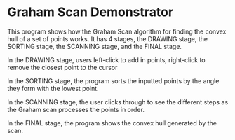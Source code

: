# Graham Scan Demonstrator

This program shows how the Graham Scan algorithm for finding the convex hull of a set of points works. 
It has 4 stages, the DRAWING stage, the SORTING stage, the SCANNING stage, and the FINAL stage.

In the DRAWING stage, users left-click to add in points, right-click to remove the closest point to the cursor

In the SORTING stage, the program sorts the inputted points by the angle they form with the lowest point.

In the SCANNING stage, the user clicks through to see the different steps as the Graham scan processes the points in order.

In the FINAL stage, the program shows the convex hull generated by the scan.